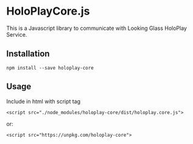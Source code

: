 # HoloPlayCore.js

This is a Javascript library to communicate with Looking Glass HoloPlay Service.

## Installation

```
npm install --save holoplay-core 
```

## Usage

Include in html with script tag
```
<script src="./node_modules/holoplay-core/dist/holoplay.core.js">
```
or:
```
<script src="https://unpkg.com/holoplay-core">
```


